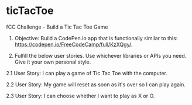 # ticTacToe
fCC Challenge - Build a Tic Tac Toe Game

1. Objective: Build a CodePen.io app that is functionally similar to this: https://codepen.io/FreeCodeCamp/full/KzXQgy/.

2. Fulfill the below user stories. Use whichever libraries or APIs you need. Give it your own personal style.

  2.1 User Story: I can play a game of Tic Tac Toe with the computer.
  
  2.2 User Story: My game will reset as soon as it's over so I can play again.
  
  2.3 User Story: I can choose whether I want to play as X or O.

